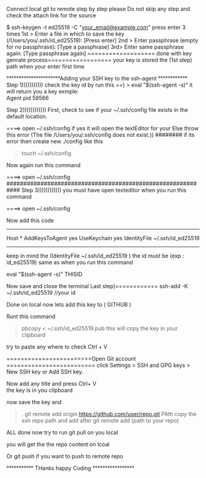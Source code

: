Connect local git to remote step by step please Do not skip any step and check the attach link for the source

$ ssh-keygen -t ed25519 -C "your_email@example.com"
press enter 3 times
1st > Enter a file in which to save the key (/Users/you/.ssh/id_ed25519): [Press enter]
2nd > Enter passphrase (empty for no passphrase): [Type a passphrase]
3rd> Enter same passphrase again: [Type passphrase again]
=================== done with key genrate process==================
your key is stored the (1st step) path when your enter first time

°°°°°°°°°°°°°°°°°°°°°°Adding your SSH key to the ssh-agent °°°°°°°°°°°°
Step 1)))))))))))
check the key id by run this
==) > eval "$(ssh-agent -s)" it will return you a key exmple:  
Agent pid 59566

Step 2))))))))))))
First, check to see if your ~/.ssh/config file exists in the default location.

====>  open ~/.ssh/config 
if yes it will open the textEditor for your
Else throw this error (The file /Users/you/.ssh/config does not exist.))
######## if its error then create new ./config like this

>  touch ~/.ssh/config

Now again run this command 

====>  open ~/.ssh/config 
############################################################
Step 3))))))))))))
you must have open texteditor when you run this command 

====>  open ~/.ssh/config 

Now add this code 
____________________________
Host *
  AddKeysToAgent yes
  UseKeychain yes
  IdentityFile ~/.ssh/id_ed25519
  
____________________________

keep in mind the (IdentityFile ~/.ssh/id_ed25519 )
the id must be (exp : id_ed25519)  same as when you run this command

eval "$(ssh-agent -s)" THISID

Now save and close the terminal
Last step)============  ssh-add -K ~/.ssh/id_ed25519  //your id 

Done on local now lets add this key to ( GITHUB )

Runt this command 
> pbcopy < ~/.ssh/id_ed25519.pub
this will copy the key in your clipboard 

try to paste any where to check Ctrl + V

========================Open Git account =========================
click Settings >  SSH and GPG keys >  New SSH key or Add SSH key. 

Now add any title and press Ctrl+ V  
the key is in you clipboard 

now save  the key and 

>.   git remote add origin https://github.com/user/repo.git 
PAth copy the ssh repo path and add after 
git remote add (path to your repo)

ALL done now try to run git pull on you local

you will get the the repo content on lcoal

Or git push if you want to push to remote repo

°°°°°°°°°°°        THanks happy Coding     °°°°°°°°°°°°°°°°°


